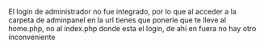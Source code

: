 El login de administrador no fue integrado, por lo que al acceder a la carpeta de adminpanel en la url tienes que ponerle que te lleve al home.php, no al index.php donde esta el login, de ahí en fuera no hay otro inconveniente

